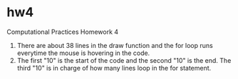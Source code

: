 # hw4
Computational Practices Homework 4
1) There are about 38 lines in the draw function and the for loop runs everytime the mouse is hovering in the code.
2) The first "10" is the start of the code and the second "10" is the end. The third "10" is in charge of how many lines loop in the for statement.
